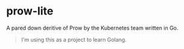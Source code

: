 # prow-lite

A pared down deritive of Prow by the Kubernetes team written in Go.

> I'm using this as a project to learn Golang.
